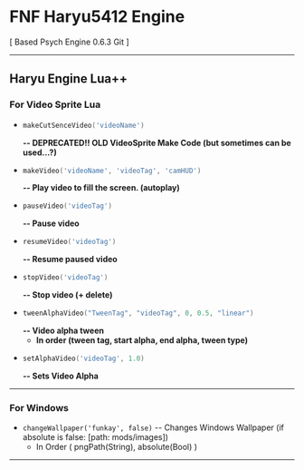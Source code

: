 # FNF Haryu5412 Engine

[ Based Psych Engine 0.6.3 Git ]

---

## Haryu Engine Lua++

### **For Video Sprite Lua**

- ```lua
  makeCutSenceVideo('videoName')
  ```
  **-- DEPRECATED!! OLD VideoSprite Make Code (but sometimes can be used...?)**
- ```lua
  makeVideo('videoName', 'videoTag', 'camHUD')
  ```
  **-- Play video to fill the screen. (autoplay)**
- ```lua
  pauseVideo('videoTag')
  ```
  **-- Pause video**
- ```lua
  resumeVideo('videoTag')
  ```
  **-- Resume paused video**
- ```lua
  stopVideo('videoTag')
  ```
  **-- Stop video (+ delete)**
- ```lua
  tweenAlphaVideo("TweenTag", "videoTag", 0, 0.5, "linear")
  ```
  **-- Video alpha tween**
  - **In order (tween tag, start alpha, end alpha, tween type)**
- ```lua
  setAlphaVideo('videoTag', 1.0)
  ```
  **-- Sets Video Alpha**

---

### **For Windows**

- ```changeWallpaper('funkay', false)``` -- Changes Windows Wallpaper (if absolute is false: [path: mods/images])
  - In Order ( pngPath(String), absolute(Bool) )

---